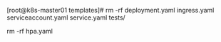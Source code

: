 



[root@k8s-master01 templates]# rm -rf deployment.yaml ingress.yaml serviceaccount.yaml service.yaml tests/

rm -rf hpa.yaml
